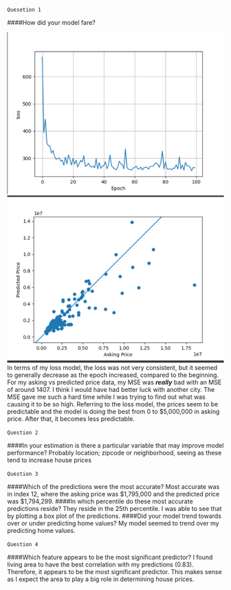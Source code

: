 `Quesetion 1`

####How did your model fare?

![img_8.png](img_8.png) ![img_9.png](img_9.png)
In terms of my loss model, the loss was not very consistent, but it seemed to generally decrease as the epoch increased, compared to the beginning.
For my asking vs predicted price data, my MSE was **_really_** bad with an MSE of around 1407. I think I would have had better luck with another city.
The MSE gave me such a hard time while I was trying to find out what was causing it to be so high.
Referring to the loss model, the prices seem to be predictable and the model is doing the best from 0 to $5,000,000 in asking price. After that, it becomes less predictable.

`Question 2`

####In your estimation is there a particular variable that may improve model performance?
Probably location; zipcode or neighborhood, seeing as these tend to increase house prices 

`Question 3`

####Which of the predictions were the most accurate? 
Most accurate was in index 12, where the asking price was $1,795,000 and the predicted price was $1,794,299.
####In which percentile do these most accurate predictions reside? 
They reside in the 25th percentile. I was able to see that by plotting a box plot of the predictions. 
####Did your model trend towards over or under predicting home values?
My model seemed to trend over my predicting home values. 

`Question 4`

####Which feature appears to be the most significant predictor?
I found living area to have the best correlation with my predictions (0.83). Therefore, it appears to be the most significant predictor. This makes sense as I expect the area to play a big role in determining house prices. 